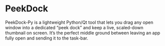 # PeekDock
PeekDock-Py is a lightweight Python/Qt tool that lets you drag any open window into a dedicated “peek dock” and keep a live, scaled-down thumbnail on screen. It’s the perfect middle ground between leaving an app fully open and sending it to the task-bar.
